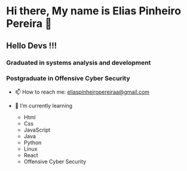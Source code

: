 # Hi there, My name is Elias Pinheiro Pereira 👋
## Hello Devs !!!
### Graduated in systems analysis and development
### Postgraduate in Offensive Cyber Security

<!--
**eliaspinheiropereira/eliaspinheiropereira** is a ✨ _special_ ✨ repository because its `README.md` (this file) appears on your GitHub profile.
- ⚡ Fun fact: ...
-->

- 📫 How to reach me: eliaspinheiropereiraa@gmail.com


- 🌱 I’m currently learning
  * Html
  * Css
  * JavaScript
  * Java
  * Python
  * Linux
  * React
  * Offensive Cyber Security
